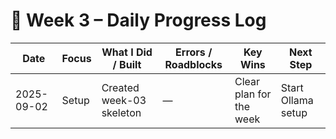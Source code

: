 # 📝 Week 3 – Daily Progress Log

| Date       | Focus | What I Did / Built | Errors / Roadblocks | Key Wins | Next Step |
|------------|-------|--------------------|---------------------|----------|-----------|
| 2025-09-02 | Setup | Created week-03 skeleton | — | Clear plan for the week | Start Ollama setup |
